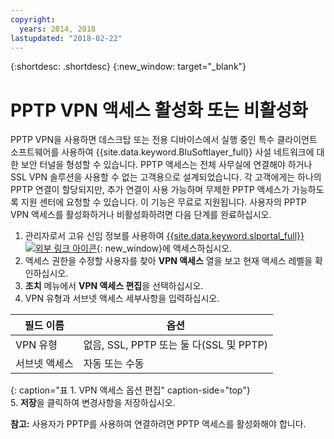 ```yaml
---
copyright:
  years: 2014, 2018
lastupdated: "2018-02-22"
---
```


{:shortdesc: .shortdesc}
{:new_window: target="_blank"}

# PPTP VPN 액세스 활성화 또는 비활성화

PPTP VPN을 사용하면 데스크탑 또는 전용 디바이스에서 실행 중인 특수 클라이언트 소프트웨어를 사용하여 {{site.data.keyword.BluSoftlayer_full}} 사설 네트워크에 대한 보안 터널을 형성할 수 있습니다. PPTP 액세스는 전체 사무실에 연결해야 하거나 SSL VPN 솔루션을 사용할 수 없는 고객용으로 설계되었습니다. 각 고객에게는 하나의 PPTP 연결이 할당되지만, 추가 연결이 사용 가능하며 무제한 PPTP 액세스가 가능하도록 지원 센터에 요청할 수 있습니다. 이 기능은 무료로 지원됩니다. 사용자의 PPTP VPN 액세스를 활성화하거나 비활성화하려면 다음 단계를 완료하십시오.

1. 관리자로서 고유 신임 정보를 사용하여 [{{site.data.keyword.slportal_full}} ![외부 링크 아이콘](../../icons/launch-glyph.svg "외부 링크 아이콘")](https://control.softlayer.com/){: new_window}에 액세스하십시오.
2. 액세스 권한을 수정할 사용자를 찾아 **VPN 액세스** 열을 보고 현재 액세스 레벨을 확인하십시오.
3. **조치** 메뉴에서 **VPN 액세스 편집**을 선택하십시오.
4. VPN 유형과 서브넷 액세스 세부사항을 입력하십시오.

|필드 이름  |옵션   |
| -----------| ------------ |
| VPN 유형   | 없음, SSL, PPTP 또는 둘 다(SSL 및 PPTP) |
|서브넷 액세스 | 자동 또는 수동 |           
{: caption="표 1. VPN 액세스 옵션 편집" caption-side="top"}   
5. **저장**을 클릭하여 변경사항을 저장하십시오.

   **참고:** 사용자가 PPTP를 사용하여 연결하려면 PPTP 액세스를 활성화해야 합니다.
